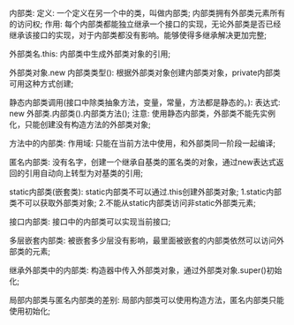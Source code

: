 内部类:
    定义: 一个定义在另一个中的类，叫做内部类;
    内部类拥有外部类元素所有的访问权;
    作用: 每个内部类都能独立继承一个接口的实现，无论外部类是否已经继承该接口的实现，对于内部类都没有影响。能够使得多继承解决更加完整;

外部类名.this:
    内部类中生成外部类对象的引用;

外部类对象.new 内部类类型():
    根据外部类对象创建内部类对象，private内部类可用这种方式创建;

静态内部类调用(接口中除类抽象方法，变量，常量，方法都是静态的。):
    表达式: new 外部类.内部类().内部类方法(); 注意: 使用静态内部类，外部类不能先实例化，只能创建没有构造方法的外部类对象;

方法中的内部类:
    作用域: 只能在当前方法中使用，和外部类同一阶段一起编译;

匿名内部类:
    没有名字，创建一个继承自基类的匿名类的对象，通过new表达式返回的引用自动向上转型为对基类的引用;

static内部类(嵌套类):
    static内部类不可以通过.this创建外部类对象;
    1.static内部类不可以获取外部类对象;
    2.不能从static内部类访问非static外部类元素;

接口内部类:
    接口中的内部类可以实现当前接口;

多层嵌套内部类:
    被嵌套多少层没有影响，最里面被嵌套的内部类依然可以访问外部类的元素;

继承外部类中的内部类:
    构造器中传入外部类对象，通过外部类对象.super()初始化;

局部内部类与匿名内部类的差别:
    局部内部类可以使用构造方法，匿名内部类只能使用初始化;

